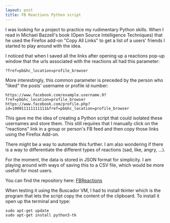 ```yaml
---
layout: post
title: FB Reactions Python script
---
```


I was looking for a project to practice my rudimentary Python skills. When 
I read in Michael Bazzell's book (Open Source Intelligence Techniques) that he used
the Firefox add-on "Copy All Links" to get a list of a users' friends I started to play 
around with the idea.

I noticed that when I saved all the links after opening up a reactions pop-up window that
the urls associated with the reactions all had this parameter:
```
?fref=pb&hc_location=profile_browser
```

More interestingly, this common parameter is preceded by the person who "liked" the posts' username or profile id number:
```
https://www.facebook.com/example.username.9?fref=pb&hc_location=profile_browser
https://www.facebook.com/profile.php?id=100011111111111&fref=pb&hc_location=profile_browser
```

This gave me the idea of creating a Python script that could isolated these usernames and store them. This still requires
that I manually click on the "reactions" link in a group or person's FB feed and then copy those links using the Firefox Add-on.

There might be a way to automate this further. I am also wondering if there is a way to differentiate the different types
of reactions (sad, like, angry, ...).

For the moment, the data is stored in JSON format for simplicity. I am playing around with ways of saving this to a CSV file,
which would be more usefull for most users.

You can find the repository here: [FBReactions](https://github.com/BoredDunbar/FBReactions)

When testing it using the Buscador VM, I had to install tkinter which is the program that lets the script copy the content
of the clipboard. To install it open up the terminal and type:
```
sudo apt-get update
sudo apt-get install python3-tk
```


